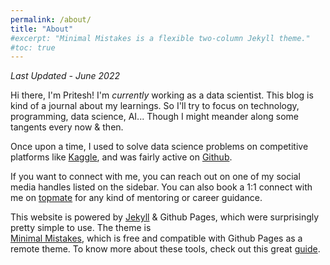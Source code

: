 ```yaml
---
permalink: /about/
title: "About"
#excerpt: "Minimal Mistakes is a flexible two-column Jekyll theme."
#toc: true
---
```


_Last Updated - June 2022_


Hi there, I'm Pritesh!
I'm _currently_ working as a data scientist. This blog is kind of a journal about my learnings.
So I'll try to focus on technology, programming, data science, AI...
Though I might meander along some tangents every now & then.


Once upon a time, I used to solve data science problems on 
competitive platforms like <a href="https://www.kaggle.com/priteshshrivastava">Kaggle</a>, and was fairly active on <a href="https://github.com/pritesh-shrivastava">Github</a>.

If you want to connect with me, you can reach out on one of my social media handles listed on the sidebar. 
You can also book a 1:1 connect with me on [topmate](topmate.io/pritesh_shrivastava) for any kind of mentoring or career guidance.

This website is powered by <a href="http://jekyllrb.com">Jekyll</a> & Github Pages, 
which were surprisingly pretty simple to use. The theme is  
<a href="https://mmistakes.github.io/minimal-mistakes/">Minimal Mistakes</a>, which is free and compatible with Github Pages as a remote theme. To know more about these tools, check out this great 
<a href="http://jmcglone.com/guides/github-pages/">guide</a>.


